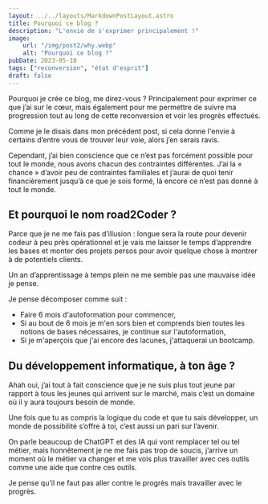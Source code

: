 ```yaml
---
layout: ../../layouts/MarkdownPostLayout.astro
title: Pourquoi ce blog ?
description: "L'envie de s'exprimer principalement !"
image: 
    url: "/img/post2/why.webp"
    alt: "Pourquoi ce blog ?"
pubDate: 2023-05-10
tags: ["reconversion", "état d'esprit"]
draft: false
---
```

Pourquoi je crée ce blog, me direz-vous ? Principalement pour exprimer ce que j’ai sur le cœur, mais également pour me permettre de suivre ma progression tout au long de cette reconversion et voir les progrès effectués.

Comme je le disais dans mon précédent post, si cela donne l'envie à certains d’entre vous de trouver leur voie, alors j’en serais ravis.

Cependant, j’ai bien conscience que ce n’est pas forcément possible pour tout le monde, nous avons chacun des contraintes différentes. J’ai la « chance » d’avoir peu de contraintes familiales et j’aurai de quoi tenir financièrement jusqu’à ce que je sois formé, là encore ce n’est pas donné à tout le monde.

## Et pourquoi le nom road2Coder ?

Parce que je ne me fais pas d’illusion : longue sera la route pour devenir codeur à peu près opérationnel et je vais me laisser le temps d’apprendre les bases et monter des projets persos pour avoir quelque chose à montrer à de potentiels clients. 

Un an d’apprentissage à temps plein ne me semble pas une mauvaise idée je pense.

Je pense décomposer comme suit :

- Faire 6 mois d'autoformation pour commencer,
- Si au bout de 6 mois je m'en sors bien et comprends bien toutes les notions de bases nécessaires, je continue sur l'autoformation,
- Si je m'aperçois que j'ai encore des lacunes, j'attaquerai un bootcamp.

## Du développement informatique, à ton âge ?

Ahah oui, j’ai tout à fait conscience que je ne suis plus tout jeune par rapport à tous les jeunes qui arrivent sur le marché, mais c’est un domaine où il y aura toujours besoin de monde.

Une fois que tu as compris la logique du code et que tu sais développer, un monde de possibilité s’offre à toi, c’est aussi un pari sur l’avenir.

On parle beaucoup de ChatGPT et des IA qui vont remplacer tel ou tel métier, mais honnêtement je ne me fais pas trop de soucis, j’arrive un moment où le métier va changer et me vois plus travailler avec ces outils comme une aide que contre ces outils.

Je pense qu’il ne faut pas aller contre le progrès mais travailler avec le progrès. 
